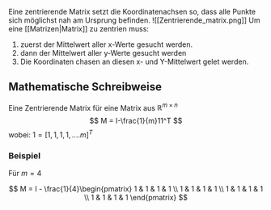Eine zentrierende Matrix setzt die Koordinatenachsen so, dass alle Punkte sich möglichst nah am Ursprung befinden.
![[Zentrierende_matrix.png]]
Um eine [[Matrizen|Matrix]] zu zentrien muss:
1. zuerst der Mittelwert aller x-Werte gesucht werden.
2. dann der Mittelwert aller y-Werte gesucht werden
3. Die Koordinaten chasen an diesen x- und Y-Mittelwert gelet werden.


## Mathematische Schreibweise
Eine Zentrierende Matrix für eine Matrix aus $\mathbb{R}^{m \times n}$ 
$$
M = I-\frac{1}{m}11^T
$$
wobei: $1=[1,1,1,1,....m]^T$
### Beispiel
Für $m=4$

$$
M = I - \frac{1}{4}\begin{pmatrix}
1 & 1 & 1 & 1 \\
1 & 1 & 1 & 1 \\
1 & 1 & 1 & 1 \\
1 & 1 & 1 & 1
\end{pmatrix}
$$

